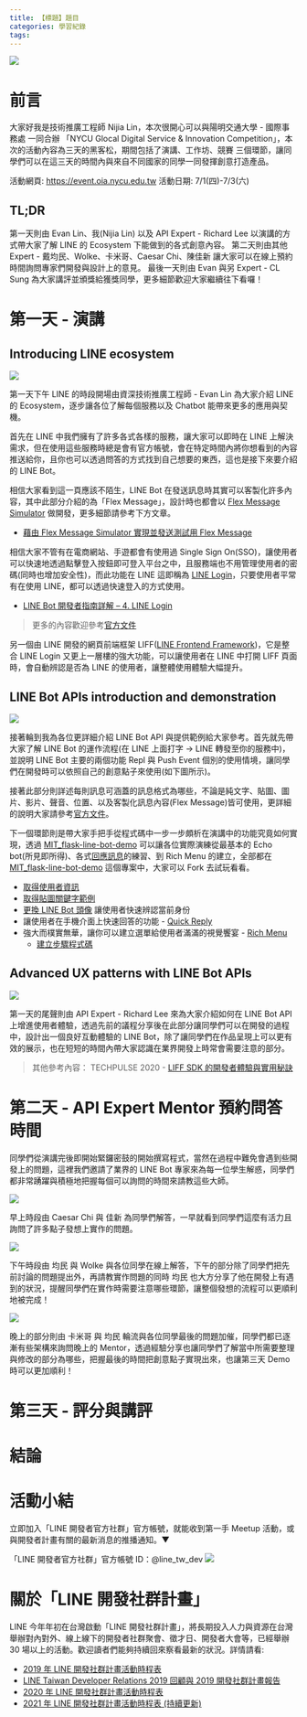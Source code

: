 ```yaml
---
title: 【標題】題目
categories: 學習紀錄
tags:
---
```


<style>
  section.compact {
    font-size: 150%  
  }
  img[alt~="center"] {
    display: block;
    margin: 0 auto;
  }
</style>

![](https://nijialin.com/images/2021/)

# 前言

大家好我是技術推廣工程師 Nijia Lin，本次很開心可以與陽明交通大學 - 國際事務處 一同合辦 「NYCU Glocal Digital Service & Innovation Competition」，本次的活動內容為三天的黑客松，期間包括了演講、工作坊、競賽 三個環節，讓同學們可以在這三天的時間內與來自不同國家的同學一同發揮創意打造產品。

活動網頁: https://event.oia.nycu.edu.tw
活動日期: 7/1(四)-7/3(六)

## TL;DR

第一天則由 Evan Lin、我(Nijia Lin) 以及 API Expert - Richard Lee 以演講的方式帶大家了解 LINE 的 Ecosystem 下能做到的各式創意內容。
第二天則由其他 Expert - 戴均民、Wolke、卡米哥、Caesar Chi、陳佳新 讓大家可以在線上預約時間詢問專家們開發與設計上的意見。
最後一天則由 Evan 與另 Expert - CL Sung 為大家講評並頒獎給獲獎同學，更多細節歡迎大家繼續往下看囉！

<!-- more -->

# 第一天 - 演講

## Introducing LINE ecosystem

![](https://nijialin.com/images/2021/nycu-hackathon/2021.7.1_210703.jpg)


第一天下午 LINE 的時段開場由資深技術推廣工程師 - Evan Lin 為大家介紹 LINE 的 Ecosystem，逐步讓各位了解每個服務以及 Chatbot 能帶來更多的應用與契機。

<script async class="speakerdeck-embed" data-slide="6" data-id="f36fefb084774a8e904c3593ddc55fe0" data-ratio="1.77777777777778" src="//speakerdeck.com/assets/embed.js"></script>

首先在 LINE 中我們擁有了許多各式各樣的服務，讓大家可以即時在 LINE 上解決需求，但在使用這些服務時總是會有官方帳號，會在特定時間內將你想看到的內容推送給你，且你也可以透過問答的方式找到自己想要的東西，這也是接下來要介紹的 LINE Bot。

<script async class="speakerdeck-embed" data-slide="12" data-id="f36fefb084774a8e904c3593ddc55fe0" data-ratio="1.77777777777778" src="//speakerdeck.com/assets/embed.js"></script>

相信大家看到這一頁應該不陌生，LINE Bot 在發送訊息時其實可以客製化許多內容，其中此部分介紹的為「Flex Message」，設計時也都會以 [Flex Message Simulator](https://developers.line.biz/flex-simulator) 做開發，更多細節請參考下方文章。

- [藉由 Flex Message Simulator 實現並發送測試用 Flex Message](https://engineering.linecorp.com/zh-hant/blog/how-to-send-flex-message-on-simulator/)

<script async class="speakerdeck-embed" data-slide="18" data-id="f36fefb084774a8e904c3593ddc55fe0" data-ratio="1.77777777777778" src="//speakerdeck.com/assets/embed.js"></script>

相信大家不管有在電商網站、手遊都會有使用過 Single Sign On(SSO)，讓使用者可以快速地透過點擊登入按鈕即可登入平台之中，且服務端也不用管理使用者的密碼(同時也增加安全性)，而此功能在 LINE 這即稱為 [LINE Login](https://developers.line.biz/zh-hant/docs/line-login/getting-started/)，只要使用者平常有在使用 LINE，都可以透過快速登入的方式使用。

- [LINE Bot 開發者指南詳解 – 4. LINE Login](https://engineering.linecorp.com/zh-hant/blog/line-bot-guideline-4/)

> 更多的內容歡迎參考[官方文件](https://developers.line.biz/zh-hant/docs/line-login/getting-started/)

<script async class="speakerdeck-embed" data-slide="21" data-id="f36fefb084774a8e904c3593ddc55fe0" data-ratio="1.77777777777778" src="//speakerdeck.com/assets/embed.js"></script>

另一個由 LINE 開發的網頁前端框架 LIFF([LINE Frontend Framework](https://developers.line.biz/en/docs/liff/overview/))，它是整合 LINE Login 又更上一層樓的強大功能，可以讓使用者在 LINE 中打開 LIFF 頁面時，會自動辨認是否為 LINE 的使用者，讓整體使用體驗大幅提升。

## LINE Bot APIs introduction and demonstration

![](https://nijialin.com/images/2021/nycu-hackathon/2021_0.7.1_210703.jpg)


<script async class="speakerdeck-embed" data-slide="5" data-id="7ae54be5df744f079c10e5c7348dadd5" data-ratio="1.77777777777778" src="//speakerdeck.com/assets/embed.js"></script>

接著輪到我為各位更詳細介紹 LINE Bot API 與提供範例給大家參考。首先就先帶大家了解 LINE Bot 的運作流程(在 LINE 上面打字 -> LINE 轉發至你的服務中)，並說明 LINE Bot 主要的兩個功能 Repl 與 Push Event 個別的使用情境，讓同學們在開發時可以依照自己的創意點子來使用(如下圖所示)。

<script async class="speakerdeck-embed" data-slide="12" data-id="7ae54be5df744f079c10e5c7348dadd5" data-ratio="1.77777777777778" src="//speakerdeck.com/assets/embed.js"></script>


<script async class="speakerdeck-embed" data-slide="13" data-id="7ae54be5df744f079c10e5c7348dadd5" data-ratio="1.77777777777778" src="//speakerdeck.com/assets/embed.js"></script>

接著此部分則詳述每則訊息可涵蓋的訊息格式為哪些，不論是純文字、貼圖、圖片、影片、聲音、位置、以及客製化訊息內容(Flex Message)皆可使用，更詳細的說明大家請參考[官方文件](https://developers.line.biz/en/docs/messaging-api/sending-messages/#methods-of-sending-message)。


下一個環節則是帶大家手把手從程式碼中一步一步頗析在演講中的功能究竟如何實現，透過 [MIT_flask-line-bot-demo](https://github.com/louis70109/MIT_flask-line-bot-demo) 可以讓各位實際演練從最基本的 Echo bot(所見即所得)、各式[回應訊息](https://github.com/louis70109/MIT_flask-line-bot-demo/blob/master/reply_message/reply_event_bot.py)的練習、到 Rich Menu 的建立，全部都在 [MIT_flask-line-bot-demo](https://github.com/louis70109/MIT_flask-line-bot-demo) 這個專案中，大家可以 Fork 去試玩看看。

- [取得使用者資訊](https://developers.line.biz/en/reference/messaging-api/#get-profile)
- [取得貼圖關鍵字範例](https://github.com/louis70109/MIT_flask-line-bot-demo/blob/master/reply_message/sticker_keywords.py)
- [更換 LINE Bot 頭像](https://developers.line.biz/en/docs/messaging-api/icon-nickname-switch/#specifying-icon-and-display-name) 讓使用者快速辨認當前身份
- 讓使用者在手機介面上快速回答的功能 - [Quick Reply](https://github.com/louis70109/MIT_flask-line-bot-demo/blob/master/reply_message/quick_reply_echo_bot.py)
- 強大而樸實無華，讓你可以建立選單給使用者滿滿的視覺饗宴 - [Rich Menu](https://developers.line.biz/en/docs/messaging-api/using-rich-menus/)
  - [建立步驟程式碼](https://github.com/louis70109/MIT_flask-line-bot-demo/tree/master/richmenu)

<script async class="speakerdeck-embed" data-slide="31" data-id="7ae54be5df744f079c10e5c7348dadd5" data-ratio="1.77777777777778" src="//speakerdeck.com/assets/embed.js"></script>



## Advanced UX patterns with LINE Bot APIs

![](https://nijialin.com/images/2021/nycu-hackathon/cd3f91f975efca3489160ca15c1c72a7b_29947608_210703_2.jpg)

第一天的尾聲則由 API Expert - Richard Lee 來為大家介紹如何在 LINE Bot API 上增進使用者體驗，透過先前的議程分享後在此部分讓同學們可以在開發的過程中，設計出一個良好互動體驗的 LINE Bot，除了讓同學們在作品呈現上可以更有效的展示，也在短短的時間內帶大家認識在業界開發上時常會需要注意的部分。

> 其他參考內容： TECHPULSE 2020 - [LIFF SDK 的開發者體驗與實用秘訣](https://youtu.be/TkSkaCP3gAY?t=1722)

# 第二天 - API Expert Mentor 預約問答時間

同學們從演講完後即開始緊鑼密鼓的開始撰寫程式，當然在過程中難免會遇到些開發上的問題，這裡我們邀請了業界的 LINE Bot 專家來為每一位學生解惑，同學們都非常踴躍與積極地把握每個可以詢問的時間來請教這些大師。

![](https://nijialin.com/images/2021/nycu-hackathon/2021_0.7.1_210703.jpg)

早上時段由 Caesar Chi 與 佳新 為同學們解答，一早就看到同學們這麼有活力且詢問了許多點子發想上實作的問題。

![](https://nijialin.com/images/2021/nycu-hackathon/cd3f91f975efca3489160ca15c1c72a7b_29947608_210703_1.jpg)

下午時段由 均民 與 Wolke 與各位同學在線上解答，下午的部分除了同學們把先前討論的問題提出外，再請教實作問題的同時 均民 也大方分享了他在開發上有遇到的狀況，提醒同學們在實作時需要注意哪些環節，讓整個發想的流程可以更順利地被完成！


![](https://nijialin.com/images/2021/nycu-hackathon/cd3f91f975efca3489160ca15c1c72a7b_29947608_210703.jpg)

晚上的部分則由 卡米哥 與 均民 輪流與各位同學最後的問題加催，同學們都已逐漸有些架構來詢問晚上的 Mentor，透過經驗分享也讓同學們了解當中所需要整理與修改的部分為哪些，把握最後的時間把創意點子實現出來，也讓第三天 Demo 時可以更加順利！

# 第三天 - 評分與講評

# 結論

# 活動小結

立即加入「LINE 開發者官方社群」官方帳號，就能收到第一手 Meetup 活動，或與開發者計畫有關的最新消息的推播通知。▼

「LINE 開發者官方社群」官方帳號 ID：@line_tw_dev
![](https://www.evanlin.com/images/2020/line-tw-dev-qr.png)

# 關於「LINE 開發社群計畫」

LINE 今年年初在台灣啟動「LINE 開發社群計畫」，將長期投入人力與資源在台灣舉辦對內對外、線上線下的開發者社群聚會、徵才日、開發者大會等，已經舉辦 30 場以上的活動。歡迎讀者們能夠持續回來察看最新的狀況。詳情請看:

- [2019 年 LINE 開發社群計畫活動時程表](https://engineering.linecorp.com/zh-hant/blog/line-taiwan-developer-relations-2019-plan/)
- [LINE Taiwan Developer Relations 2019 回顧與 2019 開發社群計畫報告](https://engineering.linecorp.com/zh-hant/blog/line-taiwan-developer-relations-2019/)
- [2020 年 LINE 開發社群計畫活動時程表](https://engineering.linecorp.com/zh-hant/blog/2020-line-tw-devrel/)
- [2021 年 LINE 開發社群計畫活動時程表 (持續更新)](https://engineering.linecorp.com/zh-hant/blog/2021-line-tw-devrel/)
